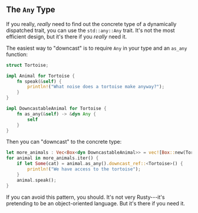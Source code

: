 ## The `Any` Type

If you really, *really* need to find out the concrete type of a dynamically dispatched trait, you can use the `std::any::Any` trait. It's not the most efficient design, but it's there if you *really* need it.

The easiest way to "downcast" is to require `Any` in your type and an `as_any` function:

```rust
struct Tortoise;

impl Animal for Tortoise {
    fn speak(&self) {
        println!("What noise does a tortoise make anyway?");
    }
}

impl DowncastableAnimal for Tortoise {
    fn as_any(&self) -> &dyn Any {
        self
    }
}
```

Then you can "downcast" to the concrete type:

```rust
let more_animals : Vec<Box<dyn DowncastableAnimal>> = vec![Box::new(Tortoise)];
for animal in more_animals.iter() {
    if let Some(cat) = animal.as_any().downcast_ref::<Tortoise>() {
        println!("We have access to the tortoise");
    }
    animal.speak();
}
```

If you can avoid this pattern, you should. It's not very Rusty---it's pretending to be an object-oriented language. But it's there if you need it.